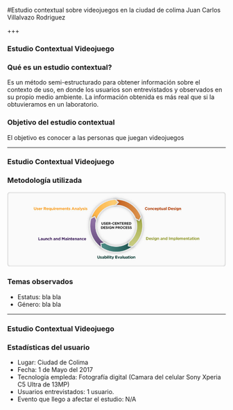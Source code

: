 #Estudio contextual sobre videojuegos en la ciudad de colima
Juan Carlos Villalvazo Rodriguez

+++

### Estudio Contextual Videojuego
### Qué es un estudio contextual?

Es un método semi-estructurado para obtener información sobre el contexto de uso, en donde los usuarios son entrevistados y observados en su propio medio ambiente. La información obtenida es más real que si la obtuvieramos en un laboratorio. 

### Objetivo del estudio contextual

El objetivo es conocer a las personas que juegan videojuegos

---

### Estudio Contextual Videojuego

### Metodología utilizada

![Metodologia](assets/images/UCD-Light_original.jpg)

### Temas observados

* Estatus: bla bla
* Género: bla bla

---

### Estudio Contextual Videojuego

### Estadísticas del usuario

* Lugar: Ciudad de Colima
* Fecha: 1 de Mayo del 2017
* Tecnología empleda: Fotografía digital (Camara del celular Sony Xperia C5 Ultra de 13MP)
* Usuarios entrevistados: 1 usuario.
* Evento que llego a afectar el estudio: N/A

